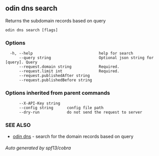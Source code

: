 ## odin dns search

Returns the subdomain records based on query

```
odin dns search [flags]
```

### Options

```
  -h, --help                             help for search
      --query string                     Optional json string for [query]. Query
      --request.domain string            Required.
      --request.limit int                Required.
      --request.publishedAfter string
      --request.publishedBefore string
```

### Options inherited from parent commands

```
      --X-API-Key string
      --config string      config file path
      --dry-run            do not send the request to server
```

### SEE ALSO

* [odin dns](odin_dns.md)	 - search for the domain records based on query

###### Auto generated by spf13/cobra
